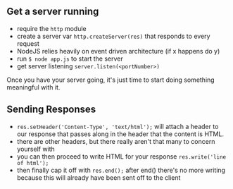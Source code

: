 ## Get a server running

- require the `http` module
- create a server var `http.createServer(res)` that responds to every request
- NodeJS relies heavily on event driven architecture (if x happens do y)
- run `$ node app.js` to start the server
- get server listening `server.listen(<portNumber>)`

Once you have your server going, it's just time to start doing something meaningful with it.

## Sending Responses

- `res.setHeader('Content-Type', 'text/html');` will attach a header to our response that passes along in the header that the content is HTML.
- there are other headers, but there really aren't that many to concern yourself with
- you can then proceed to write HTML for your response `res.write('line of html');`
- then finally cap it off with `res.end();` after end() there's no more writing because this will already have been sent off to the client
